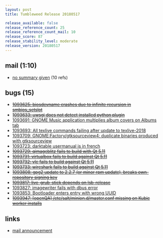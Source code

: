 ```yaml
---
layout: post
title: Tumbleweed Release 20180517

release_available: false
release_reference_count: 25
release_reference_count_mail: 10
release_score: 87
release_stability_level: moderate
release_version: 20180517
---
```


## mail (1:10)

- [no summary given](https://lists.opensuse.org/opensuse-factory/2018-05/msg00256.html) (10 refs)

## bugs (15)

<!--more-->

- ~~[1093625: biosdevname crashes due to infinite recursion in smbios_setslot](https://bugzilla.opensuse.org/show_bug.cgi?id=1093625)~~
- ~~[1093633: uwsgi does not detect installed python plugin](https://bugzilla.opensuse.org/show_bug.cgi?id=1093633)~~
- [1093691: GNOME Music application multiplies album covers on Albums tab](https://bugzilla.opensuse.org/show_bug.cgi?id=1093691)
- [1093693: All texlive commands failing after update to texlive-2018](https://bugzilla.opensuse.org/show_bug.cgi?id=1093693)
- [1093709: GNOME:Factory/gtksourceview4: duplicate binaries produced with gtksourceview](https://bugzilla.opensuse.org/show_bug.cgi?id=1093709)
- [1093723: darktable usermanual is in french](https://bugzilla.opensuse.org/show_bug.cgi?id=1093723)
- ~~[1093729: qimageblitz fails to build with Qt 5.11](https://bugzilla.opensuse.org/show_bug.cgi?id=1093729)~~
- ~~[1093731: virtualbox fails to build against Qt 5.11](https://bugzilla.opensuse.org/show_bug.cgi?id=1093731)~~
- ~~[1093732: vlc fails to build against Qt 5.11](https://bugzilla.opensuse.org/show_bug.cgi?id=1093732)~~
- ~~[1093733: wireshark fails to build against Qt 5.11](https://bugzilla.opensuse.org/show_bug.cgi?id=1093733)~~
- ~~[1093808: gpg2 update to 2.2.7 (or minor rpm update), breaks own-repository signing key](https://bugzilla.opensuse.org/show_bug.cgi?id=1093808)~~
- ~~[1093817: live-grub-stick depends on lsb-release](https://bugzilla.opensuse.org/show_bug.cgi?id=1093817)~~
- [1093827: imagewriter fails with dbus error](https://bugzilla.opensuse.org/show_bug.cgi?id=1093827)
- [1093853: Bootloader enters entry with wrong UUID](https://bugzilla.opensuse.org/show_bug.cgi?id=1093853)
- ~~[1093947: \[openQA\] /etc/salt/minion.d/master.conf missing on Kubic worker installs](https://bugzilla.opensuse.org/show_bug.cgi?id=1093947)~~



## links

- [mail announcement](https://lists.opensuse.org/opensuse-factory/2018-05/msg00240.html)
